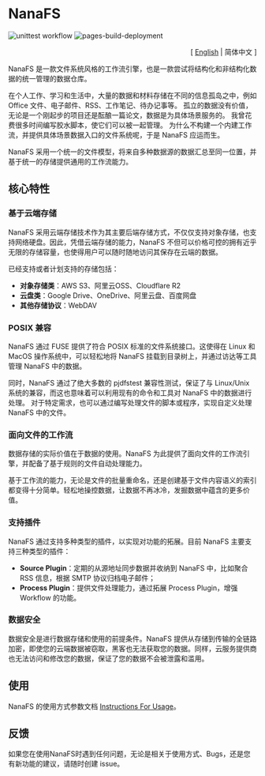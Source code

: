 # NanaFS

![unittest workflow](https://github.com/basenana/nanafs/actions/workflows/unittest.yml/badge.svg)
![pages-build-deployment](https://github.com/basenana/nanafs/actions/workflows/pages/pages-build-deployment/badge.svg)

<p align="right">[ <a href="https://github.com/basenana/nanafs/blob/main/README.md">English</a> | 简体中文 ]</p>

NanaFS 是一款文件系统风格的工作流引擎，也是一款尝试将结构化和非结构化数据的统一管理的数据仓库。

在个人工作、学习和生活中，大量的数据和材料存储在不同的信息孤岛之中，例如 Office 文件、电子邮件、RSS、工作笔记、待办记事等。
孤立的数据没有价值，无论是一个刚起步的项目还是酝酿一篇论文，数据是为具体场景服务的。 我曾花费很多时间编写胶水脚本，使它们可以被一起管理。
为什么不构建一个内建工作流，并提供具体场景数据入口的文件系统呢，于是 NanaFS 应运而生。

NanaFS 采用一个统一的文件模型，将来自多种数据源的数据汇总至同一位置，并基于统一的存储提供通用的工作流能力。

## 核心特性

### 基于云端存储

NanaFS 采用云端存储技术作为其主要后端存储方式，不仅仅支持对象存储，也支持网络硬盘。因此，凭借云端存储的能力，NanaFS
不但可以价格可控的拥有近乎无限的存储容量，也使得用户可以随时随地访问其保存在云端的数据。

已经支持或者计划支持的存储包括：

- **对象存储类**：AWS S3、阿里云OSS、Cloudflare R2
- **云盘类**：Google Drive、OneDrive、阿里云盘、百度网盘
- **其他存储协议**：WebDAV

### POSIX 兼容

NanaFS 通过 FUSE 提供了符合 POSIX 标准的文件系统接口。这使得在 Linux 和 MacOS 操作系统中，可以轻松地将 NanaFS
挂载到目录树上，并通过访达等工具管理 NanaFS 中的数据。

同时，NanaFS 通过了绝大多数的 pjdfstest 兼容性测试，保证了与 Linux/Unix 系统的兼容，而这也意味着可以利用现有的命令和工具对
NanaFS 中的数据进行处理。
对于特定需求，也可以通过编写处理文件的脚本或程序，实现自定义处理 NanaFS 中的文件。

### 面向文件的工作流

数据存储的实际价值在于数据的使用。NanaFS 为此提供了面向文件的工作流引擎，并配备了基于规则的文件自动处理能力。

基于工作流的能力，无论是文件的批量重命名，还是创建基于文件内容语义的索引都变得十分简单。轻松地操控数据，让数据不再冰冷，发掘数据中蕴含的更多价值。

### 支持插件

NanaFS 通过支持多种类型的插件，以实现对功能的拓展。目前 NanaFS 主要支持三种类型的插件：

- **Source Plugin**：定期的从源地址同步数据并收纳到 NanaFS 中，比如聚合 RSS 信息，根据 SMTP 协议归档电子邮件；
- **Process Plugin**：提供文件处理能力，通过拓展 Process Plugin，增强 Workflow 的功能。

### 数据安全

数据安全是进行数据存储和使用的前提条件。NanaFS
提供从存储到传输的全链路加密，即使您的云端数据被窃取，黑客也无法获取您的数据。同样，云服务提供商也无法访问和修改您的数据，保证了您的数据不会被泄露和滥用。

## 使用

NanaFS 的使用方式参数文档 [Instructions For Usage](https://github.com/basenana/nanafs/blob/main/docs/usage_zh.md)。

## 反馈

如果您在使用NanaFS时遇到任何问题，无论是相关于使用方式、Bugs，还是您有新功能的建议，请随时创建 issue。
